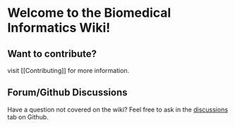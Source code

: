# Welcome to the Biomedical Informatics Wiki!

## Want to contribute?
visit [[Contributing]] for more information.

## Forum/Github Discussions
Have a question not covered on the wiki? Feel free to ask in the [discussions](https://github.com/BMI-UC/Wiki/discussions) tab on Github. 

